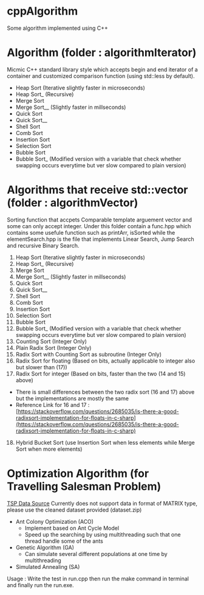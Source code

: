 # cppAlgorithm
Some algorithm implemented using C++

# Algorithm (folder : algorithmIterator)
Micmic C++ standard library style which accepts begin and end iterator of a container and customized comparison function (using std::less by default). 
- Heap Sort (Iterative slightly faster in microseconds)
- Heap Sort_ (Recursive)
- Merge Sort 
- Merge Sort__ (Slightly faster in millseconds)
- Quick Sort
- Quick Sort__ 
- Shell Sort
- Comb Sort
- Insertion Sort
- Selection Sort
- Bubble Sort
- Bubble Sort_ (Modified version with a variable that check whether swapping occurs everytime but ver slow compared to plain version)

# Algorithms that receive std::vector (folder : algorithmVector)
Sorting function that accpets Comparable template arguement vector and some can only accept integer.
Under this folder contain a func.hpp which contains some usefule function such as printArr, isSorted while the elementSearch.hpp
is the file that implements Linear Search, Jump Search and recursive Binary Search.
1) Heap Sort (Iterative slightly faster in microseconds)
2) Heap Sort_ (Recursive)
3) Merge Sort 
4) Merge Sort__ (Slightly faster in millseconds)
5) Quick Sort
6) Quick Sort__ 
7) Shell Sort
8) Comb Sort
9) Insertion Sort
10) Selection Sort
11) Bubble Sort
12) Bubble Sort_ (Modified version with a variable that check whether swapping occurs everytime but ver slow compared to plain version)
13) Counting Sort (Integer Only)
14) Plain Radix Sort (Integer Only)
15) Radix Sort with Counting Sort as subroutine (Integer Only)
16) Radix Sort for floating (Based on bits, actually applicable to integer also but slower than (17))
17) Radix Sort for integer (Based on bits, faster than the two (14 and 15) above)
  - There is small differences between the two radix sort (16 and 17) above but the implementations are mostly the same
  - Reference Link for 16 and 17 : [https://stackoverflow.com/questions/2685035/is-there-a-good-radixsort-implementation-for-floats-in-c-sharp](https://stackoverflow.com/questions/2685035/is-there-a-good-radixsort-implementation-for-floats-in-c-sharp)
18) Hybrid Bucket Sort (use Insertion Sort when less elements while Merge Sort when more elements)

# Optimization Algorithm (for Travelling Salesman Problem)
[TSP Data Source](http://comopt.ifi.uni-heidelberg.de/software/TSPLIB95/tsp/)
Currently does not support data in format of MATRIX type, please use the cleaned dataset provided (dataset.zip)
- Ant Colony Optimization (ACO)
  - Implement based on Ant Cycle Model
  - Speed up the searching by using multithreading such that one thread handle some of the ants
- Genetic Algorithm (GA)
  - Can simulate several different populations at one time by multithreading
- Simulated Annealing (SA)

Usage :
Write the test in run.cpp then run the make command in terminal and finally run the run.exe.
